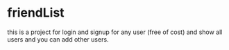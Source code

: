 # friendList
this is a project for login and signup for any user (free of cost) and show all users and you can add other users. 
